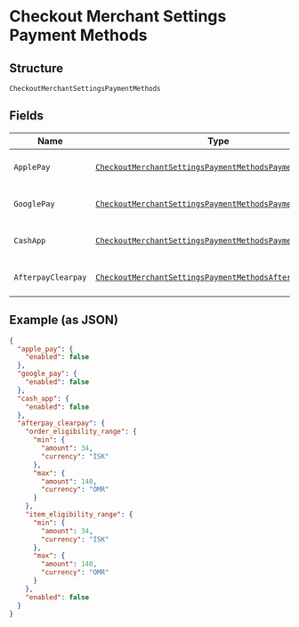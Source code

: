 
# Checkout Merchant Settings Payment Methods

## Structure

`CheckoutMerchantSettingsPaymentMethods`

## Fields

| Name | Type | Tags | Description |
|  --- | --- | --- | --- |
| `ApplePay` | [`CheckoutMerchantSettingsPaymentMethodsPaymentMethod`](../../doc/models/checkout-merchant-settings-payment-methods-payment-method.md) | Optional | The settings allowed for a payment method. |
| `GooglePay` | [`CheckoutMerchantSettingsPaymentMethodsPaymentMethod`](../../doc/models/checkout-merchant-settings-payment-methods-payment-method.md) | Optional | The settings allowed for a payment method. |
| `CashApp` | [`CheckoutMerchantSettingsPaymentMethodsPaymentMethod`](../../doc/models/checkout-merchant-settings-payment-methods-payment-method.md) | Optional | The settings allowed for a payment method. |
| `AfterpayClearpay` | [`CheckoutMerchantSettingsPaymentMethodsAfterpayClearpay`](../../doc/models/checkout-merchant-settings-payment-methods-afterpay-clearpay.md) | Optional | The settings allowed for AfterpayClearpay. |

## Example (as JSON)

```json
{
  "apple_pay": {
    "enabled": false
  },
  "google_pay": {
    "enabled": false
  },
  "cash_app": {
    "enabled": false
  },
  "afterpay_clearpay": {
    "order_eligibility_range": {
      "min": {
        "amount": 34,
        "currency": "ISK"
      },
      "max": {
        "amount": 140,
        "currency": "OMR"
      }
    },
    "item_eligibility_range": {
      "min": {
        "amount": 34,
        "currency": "ISK"
      },
      "max": {
        "amount": 140,
        "currency": "OMR"
      }
    },
    "enabled": false
  }
}
```

